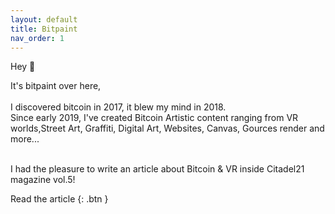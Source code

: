 ```yaml
---
layout: default
title: Bitpaint
nav_order: 1
---
```


<span class="fs-10">Hey 👋</span><br>



It's bitpaint over here,<br>
<br>
I discovered bitcoin in 2017, it blew my mind in 2018.<br>
Since early 2019, I've created Bitcoin Artistic content ranging from VR worlds,Street Art, Graffiti, Digital Art, Websites, Canvas, Gources render and more...<br>
<br>


I had the pleasure to write an article about Bitcoin & VR inside Citadel21 magazine vol.5!<br>

Read the article
{: .btn }